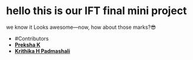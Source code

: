# hello this is our IFT final mini project 
we know it Looks awesome—now, how about those marks?😎
- #Contributors
- **[Preksha K](https://github.com/preksha2204)**
- **[Krithika H Padmashali](https://github.com/KrithikaPadmashali)**
